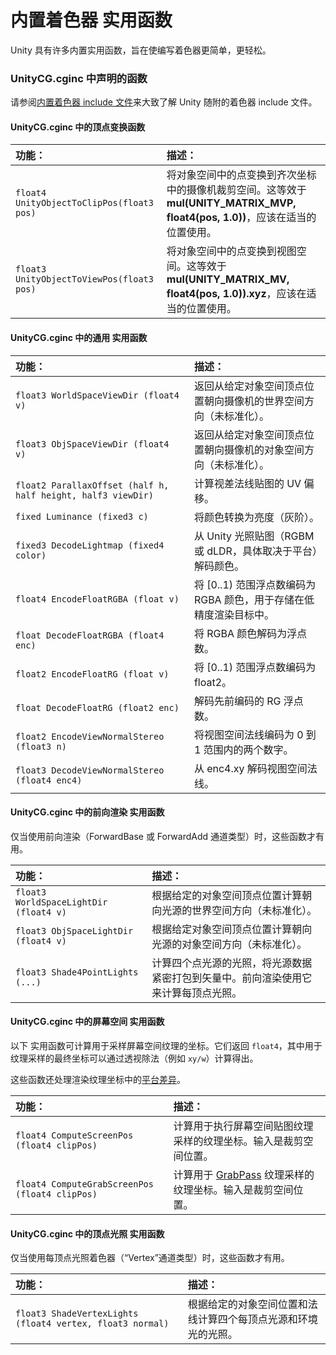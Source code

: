 # 内置着色器 实用函数

Unity 具有许多内置实用函数，旨在使编写着色器更简单，更轻松。

### UnityCG.cginc 中声明的函数

请参阅[内置着色器 include 文件](file://E:\Unity\UnityDocumentation\Manual\SL-BuiltinIncludes.html)来大致了解 Unity 随附的着色器 include 文件。

#### UnityCG.cginc 中的顶点变换函数

| **功能：**                                | **描述：**                                                   |
| :---------------------------------------- | :----------------------------------------------------------- |
| `float4 UnityObjectToClipPos(float3 pos)` | 将对象空间中的点变换到齐次坐标中的摄像机裁剪空间。这等效于 **mul(UNITY_MATRIX_MVP, float4(pos, 1.0))**，应该在适当的位置使用。 |
| `float3 UnityObjectToViewPos(float3 pos)` | 将对象空间中的点变换到视图空间。这等效于 __mul(UNITY_MATRIX_MV, float4(pos, 1.0)).xyz__，应该在适当的位置使用。 |

#### UnityCG.cginc 中的通用 实用函数

| **功能：**                                                   | **描述：**                                                   |
| :----------------------------------------------------------- | :----------------------------------------------------------- |
| `float3 WorldSpaceViewDir (float4 v)`                        | 返回从给定对象空间顶点位置朝向摄像机的世界空间方向（未标准化）。 |
| `float3 ObjSpaceViewDir (float4 v)`                          | 返回从给定对象空间顶点位置朝向摄像机的对象空间方向（未标准化）。 |
| `float2 ParallaxOffset (half h, half height, half3 viewDir)` | 计算视差法线贴图的 UV 偏移。                                 |
| `fixed Luminance (fixed3 c)`                                 | 将颜色转换为亮度（灰阶）。                                   |
| `fixed3 DecodeLightmap (fixed4 color)`                       | 从 Unity 光照贴图（RGBM 或 dLDR，具体取决于平台）解码颜色。  |
| `float4 EncodeFloatRGBA (float v)`                           | 将 [0..1) 范围浮点数编码为 RGBA 颜色，用于存储在低精度渲染目标中。 |
| `float DecodeFloatRGBA (float4 enc)`                         | 将 RGBA 颜色解码为浮点数。                                   |
| `float2 EncodeFloatRG (float v)`                             | 将 [0..1) 范围浮点数编码为 float2。                          |
| `float DecodeFloatRG (float2 enc)`                           | 解码先前编码的 RG 浮点数。                                   |
| `float2 EncodeViewNormalStereo (float3 n)`                   | 将视图空间法线编码为 0 到 1 范围内的两个数字。               |
| `float3 DecodeViewNormalStereo (float4 enc4)`                | 从 enc4.xy 解码视图空间法线。                                |

#### UnityCG.cginc 中的前向渲染 实用函数

仅当使用前向渲染（ForwardBase 或 ForwardAdd 通道类型）时，这些函数才有用。

| **功能：**                             | **描述：**                                                   |
| :------------------------------------- | :----------------------------------------------------------- |
| `float3 WorldSpaceLightDir (float4 v)` | 根据给定的对象空间顶点位置计算朝向光源的世界空间方向（未标准化）。 |
| `float3 ObjSpaceLightDir (float4 v)`   | 根据给定对象空间顶点位置计算朝向光源的对象空间方向（未标准化）。 |
| `float3 Shade4PointLights (...)`       | 计算四个点光源的光照，将光源数据紧密打包到矢量中。前向渲染使用它来计算每顶点光照。 |

#### UnityCG.cginc 中的屏幕空间 实用函数

以下 实用函数可计算用于采样屏幕空间纹理的坐标。它们返回 `float4`，其中用于纹理采样的最终坐标可以通过透视除法（例如 `xy/w`）计算得出。

这些函数还处理渲染纹理坐标中的[平台差异](file://E:\Unity\UnityDocumentation\Manual\SL-PlatformDifferences.html)。

| **功能：**                                     | **描述：**                                                   |
| :--------------------------------------------- | :----------------------------------------------------------- |
| `float4 ComputeScreenPos (float4 clipPos)`     | 计算用于执行屏幕空间贴图纹理采样的纹理坐标。输入是裁剪空间位置。 |
| `float4 ComputeGrabScreenPos (float4 clipPos)` | 计算用于 [GrabPass](file://E:\Unity\UnityDocumentation\Manual\SL-GrabPass.html) 纹理采样的纹理坐标。输入是裁剪空间位置。 |

#### UnityCG.cginc 中的顶点光照 实用函数

仅当使用每顶点光照着色器（“Vertex”通道类型）时，这些函数才有用。

| **功能：**                                                | **描述：**                                                   |
| :-------------------------------------------------------- | :----------------------------------------------------------- |
| `float3 ShadeVertexLights (float4 vertex, float3 normal)` | 根据给定的对象空间位置和法线计算四个每顶点光源和环境光的光照。 |